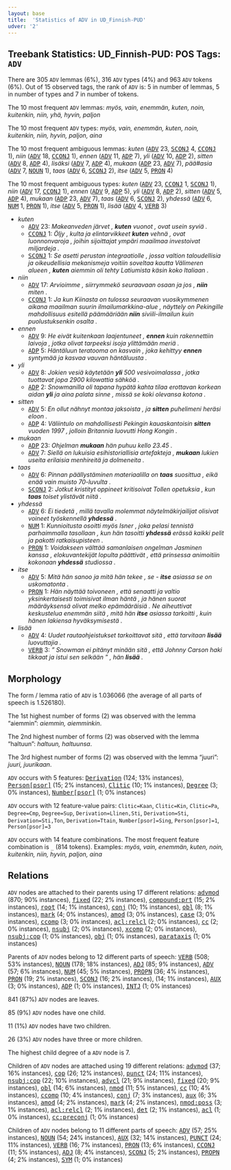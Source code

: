 ```yaml
---
layout: base
title:  'Statistics of ADV in UD_Finnish-PUD'
udver: '2'
---
```


## Treebank Statistics: UD_Finnish-PUD: POS Tags: `ADV`

There are 305 `ADV` lemmas (6%), 316 `ADV` types (4%) and 963 `ADV` tokens (6%).
Out of 15 observed tags, the rank of `ADV` is: 5 in number of lemmas, 5 in number of types and 7 in number of tokens.

The 10 most frequent `ADV` lemmas: <em>myös, vain, enemmän, kuten, noin, kuitenkin, niin, yhä, hyvin, paljon</em>

The 10 most frequent `ADV` types:  <em>myös, vain, enemmän, kuten, noin, kuitenkin, niin, hyvin, paljon, aina</em>

The 10 most frequent ambiguous lemmas: <em>kuten</em> (<tt><a href="fi_pud-pos-ADV.html">ADV</a></tt> 23, <tt><a href="fi_pud-pos-SCONJ.html">SCONJ</a></tt> 4, <tt><a href="fi_pud-pos-CCONJ.html">CCONJ</a></tt> 1), <em>niin</em> (<tt><a href="fi_pud-pos-ADV.html">ADV</a></tt> 18, <tt><a href="fi_pud-pos-CCONJ.html">CCONJ</a></tt> 1), <em>ennen</em> (<tt><a href="fi_pud-pos-ADV.html">ADV</a></tt> 11, <tt><a href="fi_pud-pos-ADP.html">ADP</a></tt> 7), <em>yli</em> (<tt><a href="fi_pud-pos-ADV.html">ADV</a></tt> 10, <tt><a href="fi_pud-pos-ADP.html">ADP</a></tt> 2), <em>sitten</em> (<tt><a href="fi_pud-pos-ADV.html">ADV</a></tt> 8, <tt><a href="fi_pud-pos-ADP.html">ADP</a></tt> 4), <em>lisäksi</em> (<tt><a href="fi_pud-pos-ADV.html">ADV</a></tt> 7, <tt><a href="fi_pud-pos-ADP.html">ADP</a></tt> 4), <em>mukaan</em> (<tt><a href="fi_pud-pos-ADP.html">ADP</a></tt> 23, <tt><a href="fi_pud-pos-ADV.html">ADV</a></tt> 7), <em>pää#asia</em> (<tt><a href="fi_pud-pos-ADV.html">ADV</a></tt> 7, <tt><a href="fi_pud-pos-NOUN.html">NOUN</a></tt> 1), <em>taas</em> (<tt><a href="fi_pud-pos-ADV.html">ADV</a></tt> 6, <tt><a href="fi_pud-pos-SCONJ.html">SCONJ</a></tt> 2), <em>itse</em> (<tt><a href="fi_pud-pos-ADV.html">ADV</a></tt> 5, <tt><a href="fi_pud-pos-PRON.html">PRON</a></tt> 4)

The 10 most frequent ambiguous types:  <em>kuten</em> (<tt><a href="fi_pud-pos-ADV.html">ADV</a></tt> 23, <tt><a href="fi_pud-pos-CCONJ.html">CCONJ</a></tt> 1, <tt><a href="fi_pud-pos-SCONJ.html">SCONJ</a></tt> 1), <em>niin</em> (<tt><a href="fi_pud-pos-ADV.html">ADV</a></tt> 17, <tt><a href="fi_pud-pos-CCONJ.html">CCONJ</a></tt> 1), <em>ennen</em> (<tt><a href="fi_pud-pos-ADV.html">ADV</a></tt> 9, <tt><a href="fi_pud-pos-ADP.html">ADP</a></tt> 5), <em>yli</em> (<tt><a href="fi_pud-pos-ADV.html">ADV</a></tt> 8, <tt><a href="fi_pud-pos-ADP.html">ADP</a></tt> 2), <em>sitten</em> (<tt><a href="fi_pud-pos-ADV.html">ADV</a></tt> 5, <tt><a href="fi_pud-pos-ADP.html">ADP</a></tt> 4), <em>mukaan</em> (<tt><a href="fi_pud-pos-ADP.html">ADP</a></tt> 23, <tt><a href="fi_pud-pos-ADV.html">ADV</a></tt> 7), <em>taas</em> (<tt><a href="fi_pud-pos-ADV.html">ADV</a></tt> 6, <tt><a href="fi_pud-pos-SCONJ.html">SCONJ</a></tt> 2), <em>yhdessä</em> (<tt><a href="fi_pud-pos-ADV.html">ADV</a></tt> 6, <tt><a href="fi_pud-pos-NUM.html">NUM</a></tt> 1, <tt><a href="fi_pud-pos-PRON.html">PRON</a></tt> 1), <em>itse</em> (<tt><a href="fi_pud-pos-ADV.html">ADV</a></tt> 5, <tt><a href="fi_pud-pos-PRON.html">PRON</a></tt> 1), <em>lisää</em> (<tt><a href="fi_pud-pos-ADV.html">ADV</a></tt> 4, <tt><a href="fi_pud-pos-VERB.html">VERB</a></tt> 3)


* <em>kuten</em>
  * <tt><a href="fi_pud-pos-ADV.html">ADV</a></tt> 23: <em>Makeanveden järvet , <b>kuten</b> vuonot , ovat usein syviä .</em>
  * <tt><a href="fi_pud-pos-CCONJ.html">CCONJ</a></tt> 1: <em>Öljy , kulta ja elintarvikkeet <b>kuten</b> vehnä , ovat luonnonvaroja , joihin sijoittajat ympäri maailmaa investoivat miljardeja .</em>
  * <tt><a href="fi_pud-pos-SCONJ.html">SCONJ</a></tt> 1: <em>Se asetti perustan integraatiolle , jossa valtion taloudellisia ja oikeudellisia mekanismeja voitiin soveltaa kautta Välimeren alueen , <b>kuten</b> aiemmin oli tehty Latiumista käsin koko Italiaan .</em>
* <em>niin</em>
  * <tt><a href="fi_pud-pos-ADV.html">ADV</a></tt> 17: <em>Arvioimme , siirrymmekö seuraavaan osaan ja jos , <b>niin</b> miten .</em>
  * <tt><a href="fi_pud-pos-CCONJ.html">CCONJ</a></tt> 1: <em>Ja kun Kiinasta on tulossa seuraavan vuosikymmenen aikana maailman suurin ilmailumarkkina-alue , näyttely on Pekingille mahdollisuus esitellä päämääriään <b>niin</b> siviili-ilmailun kuin puolustuksenkin osalta .</em>
* <em>ennen</em>
  * <tt><a href="fi_pud-pos-ADV.html">ADV</a></tt> 9: <em>He eivät kuitenkaan laajentuneet , <b>ennen</b> kuin rakennettiin laivoja , jotka olivat tarpeeksi isoja ylittämään meriä .</em>
  * <tt><a href="fi_pud-pos-ADP.html">ADP</a></tt> 5: <em>Häntäluun teratooma on kasvain , joka kehittyy <b>ennen</b> syntymää ja kasvaa vauvan häntäluusta .</em>
* <em>yli</em>
  * <tt><a href="fi_pud-pos-ADV.html">ADV</a></tt> 8: <em>Jokien vesiä käytetään <b>yli</b> 500 vesivoimalassa , jotka tuottavat jopa 2900 kilowattia sähköä .</em>
  * <tt><a href="fi_pud-pos-ADP.html">ADP</a></tt> 2: <em>Snowmanilla oli tapana hypätä kahta tilaa erottavan korkean aidan <b>yli</b> ja aina palata sinne , missä se koki olevansa kotona .</em>
* <em>sitten</em>
  * <tt><a href="fi_pud-pos-ADV.html">ADV</a></tt> 5: <em>En ollut nähnyt montaa jaksoista , ja <b>sitten</b> puhelimeni heräsi eloon .</em>
  * <tt><a href="fi_pud-pos-ADP.html">ADP</a></tt> 4: <em>Väliintulo on mahdollisesti Pekingin kauaskantoisin <b>sitten</b> vuoden 1997 , jolloin Britannia luovutti Hong Kongin .</em>
* <em>mukaan</em>
  * <tt><a href="fi_pud-pos-ADP.html">ADP</a></tt> 23: <em>Ohjelman <b>mukaan</b> hän puhuu kello 23.45 .</em>
  * <tt><a href="fi_pud-pos-ADV.html">ADV</a></tt> 7: <em>Siellä on lukuisia esihistoriallisia artefakteja , <b>mukaan</b> lukien useita erilaisia menhireitä ja dolmeneita .</em>
* <em>taas</em>
  * <tt><a href="fi_pud-pos-ADV.html">ADV</a></tt> 6: <em>Pinnan päällystäminen materiaalilla on <b>taas</b> suosittua , eikä enää vain muisto 70-luvulta .</em>
  * <tt><a href="fi_pud-pos-SCONJ.html">SCONJ</a></tt> 2: <em>Jotkut kristityt oppineet kritisoivat Tollen opetuksia , kun <b>taas</b> toiset ylistävät niitä .</em>
* <em>yhdessä</em>
  * <tt><a href="fi_pud-pos-ADV.html">ADV</a></tt> 6: <em>Ei tiedetä , millä tavalla molemmat näytelmäkirjailijat olisivat voineet työskennellä <b>yhdessä</b> .</em>
  * <tt><a href="fi_pud-pos-NUM.html">NUM</a></tt> 1: <em>Kunnioitusta osoitti myös Isner , joka pelasi tennistä parhaimmalla tasollaan , kun hän tasoitti <b>yhdessä</b> erässä kaikki pelit ja pakotti ratkaisupisteen .</em>
  * <tt><a href="fi_pud-pos-PRON.html">PRON</a></tt> 1: <em>Voidakseen välttää samanlaisen ongelman Jasminen kanssa , elokuvantekijät lopulta päättivät , että prinsessa animoitiin kokonaan <b>yhdessä</b> studiossa .</em>
* <em>itse</em>
  * <tt><a href="fi_pud-pos-ADV.html">ADV</a></tt> 5: <em>Mitä hän sanoo ja mitä hän tekee , se - <b>itse</b> asiassa se on uskomatonta .</em>
  * <tt><a href="fi_pud-pos-PRON.html">PRON</a></tt> 1: <em>Hän näyttää toivoneen , että senaatti ja valtio yksinkertaisesti toimisivat ilman häntä , ja hänen suorat määräyksensä olivat melko epämääräisiä . Ne aiheuttivat keskustelua enemmän siitä , mitä hän <b>itse</b> asiassa tarkoitti , kuin hänen lakiensa hyväksymisestä .</em>
* <em>lisää</em>
  * <tt><a href="fi_pud-pos-ADV.html">ADV</a></tt> 4: <em>Uudet rautaohjeistukset tarkoittavat sitä , että tarvitaan <b>lisää</b> luovuttajia .</em>
  * <tt><a href="fi_pud-pos-VERB.html">VERB</a></tt> 3: <em>” Snowman ei pitänyt minään sitä , että Johnny Carson haki tikkaat ja istui sen selkään ” , hän <b>lisää</b> .</em>

## Morphology

The form / lemma ratio of `ADV` is 1.036066 (the average of all parts of speech is 1.526180).

The 1st highest number of forms (2) was observed with the lemma “aiemmin”: <em>aiemmin, aiemminkin</em>.

The 2nd highest number of forms (2) was observed with the lemma “haltuun”: <em>haltuun, haltuunsa</em>.

The 3rd highest number of forms (2) was observed with the lemma “juuri”: <em>juuri, juurikaan</em>.

`ADV` occurs with 5 features: <tt><a href="fi_pud-feat-Derivation.html">Derivation</a></tt> (124; 13% instances), <tt><a href="fi_pud-feat-Person-psor.html">Person[psor]</a></tt> (15; 2% instances), <tt><a href="fi_pud-feat-Clitic.html">Clitic</a></tt> (10; 1% instances), <tt><a href="fi_pud-feat-Degree.html">Degree</a></tt> (3; 0% instances), <tt><a href="fi_pud-feat-Number-psor.html">Number[psor]</a></tt> (1; 0% instances)

`ADV` occurs with 12 feature-value pairs: `Clitic=Kaan`, `Clitic=Kin`, `Clitic=Pa`, `Degree=Cmp`, `Degree=Sup`, `Derivation=Llinen,Sti`, `Derivation=Sti`, `Derivation=Sti,Ton`, `Derivation=Ttain`, `Number[psor]=Sing`, `Person[psor]=1`, `Person[psor]=3`

`ADV` occurs with 14 feature combinations.
The most frequent feature combination is `_` (814 tokens).
Examples: <em>myös, vain, enemmän, kuten, noin, kuitenkin, niin, hyvin, paljon, aina</em>


## Relations

`ADV` nodes are attached to their parents using 17 different relations: <tt><a href="fi_pud-dep-advmod.html">advmod</a></tt> (870; 90% instances), <tt><a href="fi_pud-dep-fixed.html">fixed</a></tt> (22; 2% instances), <tt><a href="fi_pud-dep-compound-prt.html">compound:prt</a></tt> (15; 2% instances), <tt><a href="fi_pud-dep-root.html">root</a></tt> (14; 1% instances), <tt><a href="fi_pud-dep-conj.html">conj</a></tt> (10; 1% instances), <tt><a href="fi_pud-dep-obl.html">obl</a></tt> (8; 1% instances), <tt><a href="fi_pud-dep-mark.html">mark</a></tt> (4; 0% instances), <tt><a href="fi_pud-dep-amod.html">amod</a></tt> (3; 0% instances), <tt><a href="fi_pud-dep-case.html">case</a></tt> (3; 0% instances), <tt><a href="fi_pud-dep-ccomp.html">ccomp</a></tt> (3; 0% instances), <tt><a href="fi_pud-dep-acl-relcl.html">acl:relcl</a></tt> (2; 0% instances), <tt><a href="fi_pud-dep-cc.html">cc</a></tt> (2; 0% instances), <tt><a href="fi_pud-dep-nsubj.html">nsubj</a></tt> (2; 0% instances), <tt><a href="fi_pud-dep-xcomp.html">xcomp</a></tt> (2; 0% instances), <tt><a href="fi_pud-dep-nsubj-cop.html">nsubj:cop</a></tt> (1; 0% instances), <tt><a href="fi_pud-dep-obj.html">obj</a></tt> (1; 0% instances), <tt><a href="fi_pud-dep-parataxis.html">parataxis</a></tt> (1; 0% instances)

Parents of `ADV` nodes belong to 12 different parts of speech: <tt><a href="fi_pud-pos-VERB.html">VERB</a></tt> (508; 53% instances), <tt><a href="fi_pud-pos-NOUN.html">NOUN</a></tt> (178; 18% instances), <tt><a href="fi_pud-pos-ADJ.html">ADJ</a></tt> (85; 9% instances), <tt><a href="fi_pud-pos-ADV.html">ADV</a></tt> (57; 6% instances), <tt><a href="fi_pud-pos-NUM.html">NUM</a></tt> (45; 5% instances), <tt><a href="fi_pud-pos-PROPN.html">PROPN</a></tt> (36; 4% instances), <tt><a href="fi_pud-pos-PRON.html">PRON</a></tt> (19; 2% instances), <tt><a href="fi_pud-pos-SCONJ.html">SCONJ</a></tt> (16; 2% instances),  (14; 1% instances), <tt><a href="fi_pud-pos-AUX.html">AUX</a></tt> (3; 0% instances), <tt><a href="fi_pud-pos-ADP.html">ADP</a></tt> (1; 0% instances), <tt><a href="fi_pud-pos-INTJ.html">INTJ</a></tt> (1; 0% instances)

841 (87%) `ADV` nodes are leaves.

85 (9%) `ADV` nodes have one child.

11 (1%) `ADV` nodes have two children.

26 (3%) `ADV` nodes have three or more children.

The highest child degree of a `ADV` node is 7.

Children of `ADV` nodes are attached using 19 different relations: <tt><a href="fi_pud-dep-advmod.html">advmod</a></tt> (37; 16% instances), <tt><a href="fi_pud-dep-cop.html">cop</a></tt> (26; 12% instances), <tt><a href="fi_pud-dep-punct.html">punct</a></tt> (24; 11% instances), <tt><a href="fi_pud-dep-nsubj-cop.html">nsubj:cop</a></tt> (22; 10% instances), <tt><a href="fi_pud-dep-advcl.html">advcl</a></tt> (21; 9% instances), <tt><a href="fi_pud-dep-fixed.html">fixed</a></tt> (20; 9% instances), <tt><a href="fi_pud-dep-obl.html">obl</a></tt> (14; 6% instances), <tt><a href="fi_pud-dep-nmod.html">nmod</a></tt> (11; 5% instances), <tt><a href="fi_pud-dep-cc.html">cc</a></tt> (10; 4% instances), <tt><a href="fi_pud-dep-ccomp.html">ccomp</a></tt> (10; 4% instances), <tt><a href="fi_pud-dep-conj.html">conj</a></tt> (7; 3% instances), <tt><a href="fi_pud-dep-aux.html">aux</a></tt> (6; 3% instances), <tt><a href="fi_pud-dep-amod.html">amod</a></tt> (4; 2% instances), <tt><a href="fi_pud-dep-mark.html">mark</a></tt> (4; 2% instances), <tt><a href="fi_pud-dep-nmod-poss.html">nmod:poss</a></tt> (3; 1% instances), <tt><a href="fi_pud-dep-acl-relcl.html">acl:relcl</a></tt> (2; 1% instances), <tt><a href="fi_pud-dep-det.html">det</a></tt> (2; 1% instances), <tt><a href="fi_pud-dep-acl.html">acl</a></tt> (1; 0% instances), <tt><a href="fi_pud-dep-cc-preconj.html">cc:preconj</a></tt> (1; 0% instances)

Children of `ADV` nodes belong to 11 different parts of speech: <tt><a href="fi_pud-pos-ADV.html">ADV</a></tt> (57; 25% instances), <tt><a href="fi_pud-pos-NOUN.html">NOUN</a></tt> (54; 24% instances), <tt><a href="fi_pud-pos-AUX.html">AUX</a></tt> (32; 14% instances), <tt><a href="fi_pud-pos-PUNCT.html">PUNCT</a></tt> (24; 11% instances), <tt><a href="fi_pud-pos-VERB.html">VERB</a></tt> (16; 7% instances), <tt><a href="fi_pud-pos-PRON.html">PRON</a></tt> (13; 6% instances), <tt><a href="fi_pud-pos-CCONJ.html">CCONJ</a></tt> (11; 5% instances), <tt><a href="fi_pud-pos-ADJ.html">ADJ</a></tt> (8; 4% instances), <tt><a href="fi_pud-pos-SCONJ.html">SCONJ</a></tt> (5; 2% instances), <tt><a href="fi_pud-pos-PROPN.html">PROPN</a></tt> (4; 2% instances), <tt><a href="fi_pud-pos-SYM.html">SYM</a></tt> (1; 0% instances)

